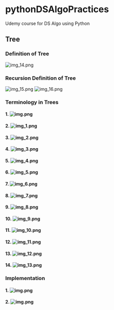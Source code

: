 # pythonDSAlgoPractices
Udemy course for DS Algo using Python

## Tree

### Definition of Tree
![img_14.png](images/img_14.png)

### Recursion Definition of Tree
![img_15.png](images/img_15.png)
![img_16.png](images/img_16.png)

### Terminology in Trees
#### 1. ![img.png](images/img.png)
#### 2. ![img_1.png](images/img_1.png)
#### 3. ![img_2.png](images/img_2.png)
#### 4. ![img_3.png](images/img_3.png)
#### 5. ![img_4.png](images/img_4.png)
#### 6. ![img_5.png](images/img_5.png)
#### 7. ![img_6.png](images/img_6.png)
#### 8. ![img_7.png](images/img_7.png)
#### 9. ![img_8.png](images/img_8.png)
#### 10. ![img_9.png](images/img_9.png)
#### 11. ![img_10.png](images/img_10.png)
#### 12. ![img_11.png](images/img_11.png)
#### 13. ![img_12.png](images/img_12.png)
#### 14. ![img_13.png](images/img_13.png)

### Implementation
#### 1. ![img.png](images/img_17.png)
#### 2. ![img.png](images/img_18.png)